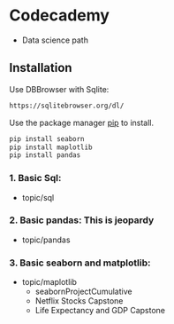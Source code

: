 # Codecademy 
- Data science path
## Installation
Use DBBrowser with Sqlite:
```bash
https://sqlitebrowser.org/dl/
```
Use the package manager [pip](https://pip.pypa.io/en/stable/) to install.

```bash
pip install seaborn
pip install maplotlib
pip install pandas
```

### 1. Basic Sql:
* topic/sql
### 2. Basic pandas: This is jeopardy
* topic/pandas
### 3. Basic seaborn and matplotlib:
* topic/maplotlib
    - seabornProjectCumulative
    - Netflix Stocks Capstone
    - Life Expectancy and GDP Capstone
